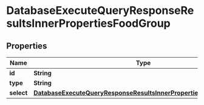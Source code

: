 

# DatabaseExecuteQueryResponseResultsInnerPropertiesFoodGroup


## Properties

| Name | Type | Description | Notes |
|------------ | ------------- | ------------- | -------------|
|**id** | **String** |  |  [optional] |
|**type** | **String** |  |  [optional] |
|**select** | [**DatabaseExecuteQueryResponseResultsInnerPropertiesFoodGroupSelect**](DatabaseExecuteQueryResponseResultsInnerPropertiesFoodGroupSelect.md) |  |  [optional] |



